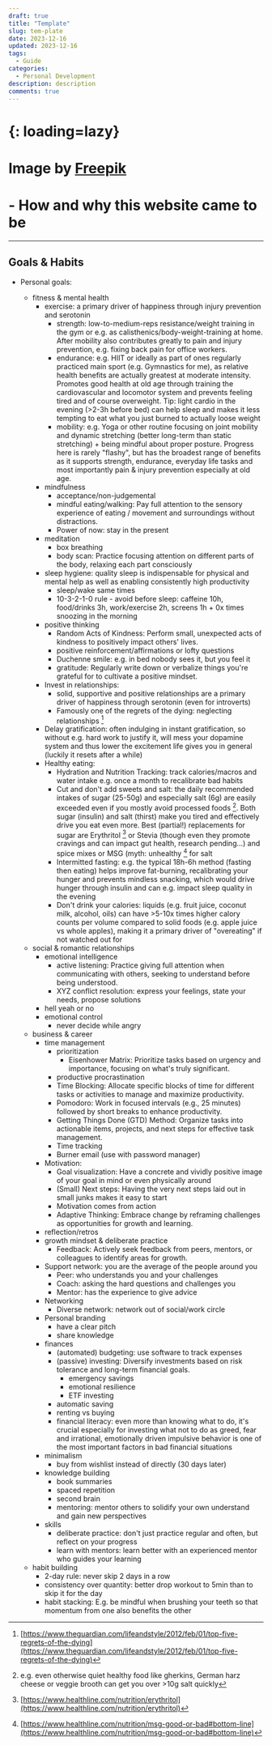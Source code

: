 ```yaml
---
draft: true
title: "Template"
slug: tem-plate
date: 2023-12-16
updated: 2023-12-16
tags: 
  - Guide
categories:
  - Personal Development
description: description
comments: true
---
```


# <figure markdown>
#   ![](){: loading=lazy}
#   <figcaption>Image by <a href="https://www.freepik.com/">Freepik</a></figcaption>
# </figure>

# - How and why this website came to be

<!--more-->

---

## Goals & Habits

- Personal goals:
  - fitness & mental health
    - exercise: a primary driver of happiness through injury prevention and serotonin
      - strength: low-to-medium-reps resistance/weight training in the gym or e.g. as calisthenics/body-weight-training at home. After mobility also contributes greatly to pain and injury prevention, e.g. fixing back pain for office workers.
      - endurance: e.g. HIIT or ideally as part of ones regularly practiced main sport (e.g. Gymnastics for me), as relative health benefits are actually greatest at moderate intensity. Promotes good health at old age through training the cardiovascular and locomotor system and prevents feeling tired and of course overweight. Tip: light cardio in the evening (>2-3h before bed) can help sleep and makes it less tempting to eat what you just burned to actually loose weight
      - mobility: e.g. Yoga or other routine focusing on joint mobility and dynamic stretching (better long-term than static stretching) + being mindful about proper posture. Progress here is rarely "flashy", but has the broadest range of benefits as it supports strength, endurance, everyday life tasks and most importantly pain & injury prevention especially at old age.
    - mindfulness
      - acceptance/non-judgemental
      - mindful eating/walking: Pay full attention to the sensory experience of eating / movement and surroundings without distractions.
      - Power of now: stay in the present
    - meditation
      - box breathing
      - body scan: Practice focusing attention on different parts of the body, relaxing each part consciously
    - sleep hygiene: quality sleep is indispensable for physical and mental help as well as enabling consistently high productivity
      - sleep/wake same times
      - 10-3-2-1-0 rule - avoid before sleep: caffeine 10h, food/drinks 3h, work/exercise 2h, screens 1h + 0x times snoozing in the morning
    - positive thinking
      - Random Acts of Kindness: Perform small, unexpected acts of kindness to positively impact others' lives.
      - positive reinforcement/affirmations or lofty questions
      - Duchenne smile: e.g. in bed nobody sees it, but you feel it
      - gratitude: Regularly write down or verbalize things you're grateful for to cultivate a positive mindset.
    - Invest in relationships:
      - solid, supportive and positive relationships are a primary driver of happiness through serotonin (even for introverts)
      - Famously one of the regrets of the dying: neglecting relationships [^dyingregrets]
    - Delay gratification: often indulging in instant gratification, so without e.g. hard work to justify it, will mess your dopamine system and thus lower the excitement life gives you in general (luckily it resets after a while)
    - Healthy eating:
      - Hydration and Nutrition Tracking: track calories/macros and water intake e.g. once a month to recalibrate bad habits
      - Cut and don't add sweets and salt: the daily recommended intakes of sugar (25-50g) and especially salt (6g) are easily exceeded even if you mostly avoid processed foods [^salty]. Both sugar (insulin) and salt (thirst) make you tired and effectively drive you eat even more. Best (partial!) replacements for sugar are Erythritol  [^eri] or Stevia (though even they promote cravings and can impact gut health, research pending...) and spice mixes or MSG (myth: unhealthy [^msg] for salt
      - Intermitted fasting: e.g. the typical 18h-6h method (fasting then eating) helps improve fat-burning, recalibrating your hunger and prevents mindless snacking, which would drive hunger through insulin and can e.g. impact sleep quality in the evening
      - Don't drink your calories: liquids (e.g. fruit juice, coconut milk, alcohol, oils) can have >5-10x times higher calory counts per volume compared to solid foods (e.g. apple juice vs whole apples), making it a primary driver of "overeating" if not watched out for
  - social & romantic relationships
    - emotional intelligence
      - active listening: Practice giving full attention when communicating with others, seeking to understand before being understood.
      - XYZ conflict resolution: express your feelings, state your needs, propose solutions
    - hell yeah or no
    - emotional control
      - never decide while angry
  - business & career
    - time management
      - prioritization
        - Eisenhower Matrix: Prioritize tasks based on urgency and importance, focusing on what's truly significant.
      - productive procrastination
      - Time Blocking: Allocate specific blocks of time for different tasks or activities to manage and maximize productivity.
      - Pomodoro: Work in focused intervals (e.g., 25 minutes) followed by short breaks to enhance productivity.
      - Getting Things Done (GTD) Method: Organize tasks into actionable items, projects, and next steps for effective task management.
      - Time tracking
      - Burner email (use with password manager)
    - Motivation:
      - Goal visualization: Have a concrete and vividly positive image of your goal in mind or even physically around  
      - (Small) Next steps: Having the very next steps laid out in small junks makes it easy to start
      - Motivation comes from action
      - Adaptive Thinking: Embrace change by reframing challenges as opportunities for growth and learning.
    - reflection/retros
    - growth mindset & deliberate practice
      - Feedback: Actively seek feedback from peers, mentors, or colleagues to identify areas for growth.
    - Support network: you are the average of the people around you
      - Peer: who understands you and your challenges
      - Coach: asking the hard questions and challenges you
      - Mentor: has the experience to give advice
    - Networking
      - Diverse network: network out of social/work circle 
    - Personal branding
      - have a clear pitch
      - share knowledge
    - finances
      - (automated) budgeting: use software to track expenses
      - (passive) investing: Diversify investments based on risk tolerance and long-term financial goals.
        - emergency savings
        - emotional resilience
        - ETF investing
      - automatic saving
      - renting vs buying
      - financial literacy: even more than knowing what to do, it's crucial especially for investing what not to do as greed, fear and irrational, emotionally driven impulsive behavior is one of the most important factors in bad financial situations
    - minimalism
      - buy from wishlist instead of directly (30 days later)
    - knowledge building
      - book summaries
      - spaced repetition
      - second brain
      - mentoring: mentor others to solidify your own understand and gain new perspectives
    - skills
      - deliberate practice: don't just practice regular and often, but reflect on your progress 
      - learn with mentors: learn better with an experienced mentor who guides your learning
  - habit building
    - 2-day rule: never skip 2 days in a row
    - consistency over quantity: better drop workout to 5min than to skip it for the day
    - habit stacking: E.g. be mindful when brushing your teeth so that momentum from one also benefits the other

  [^salty]: e.g. even otherwise quiet healthy food like gherkins, German harz cheese or veggie brooth can get you over >10g salt quickly
  [^dyingregrets]: [https://www.theguardian.com/lifeandstyle/2012/feb/01/top-five-regrets-of-the-dying](https://www.theguardian.com/lifeandstyle/2012/feb/01/top-five-regrets-of-the-dying)
  [^msg]: [https://www.healthline.com/nutrition/msg-good-or-bad#bottom-line](https://www.healthline.com/nutrition/msg-good-or-bad#bottom-line)
  [^eri]: [https://www.healthline.com/nutrition/erythritol](https://www.healthline.com/nutrition/erythritol)
